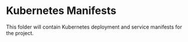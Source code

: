 # Kubernetes Manifests

This folder will contain Kubernetes deployment and service manifests for the project.
